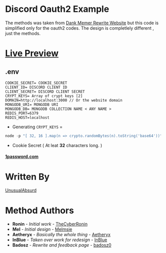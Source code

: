 # Discord Oauth2 Example
The methods was taken from [Dank Memer Rewrite Website](https://github.com/DankMemer/dankmemer.lol) but this code is simplified only for the oauth2 codes. The design is completlely different , just the methods.

# [Live Preview](discord-oauth-react.netlify.app/)

## .env 
```env
COOKIE_SECRET= COOKIE_SECRET
CLIENT_ID= DISCORD CLIENT ID
CLIENT_SECRET= DISCORD CLIENT SECRET
CRYPT_KEYS= Array of crypt keys [2]
DOMAIN=http://localhost:3000 // Or the website domain
MONGODB_URI= MONGODB URI
MONGODB_DB= MONGODB COLLECTION NAME < ANY NAME >
REDIS_PORT=6379
REDIS_HOST=localhost
```

* Generating `CRYPT_KEYS` = 
```js
node -p "[ 32, 16 ].map(n => crypto.randomBytes(n).toString('base64'))"
```

* Cookie Secret ( At leat **32** characters long. ) <br />
#### [1password.com](https://1password.com/password-generator/)

# Written By  
[UnusualAbsurd](https://github.com/UnusualAbsurd)

# Method Authors
-   **Ronin** - _Initial work_ - [TheCyberRonin](https://github.com/TheCyberRonin)
-   **Mel** - _Initial design_ - [Melmsie](https://github.com/melmsie)
-   **Aetheryx** - _Basically the whole thing_ - [Aetheryx](https://github.com/aetheryx)
-   **InBlue** - _Taken over work for redesign_ - [InBlue](https://github.com/inblue)
-   **Badosz** - _Rewrite and feedback page_ - [badosz0](https://github.com/badosz0)
